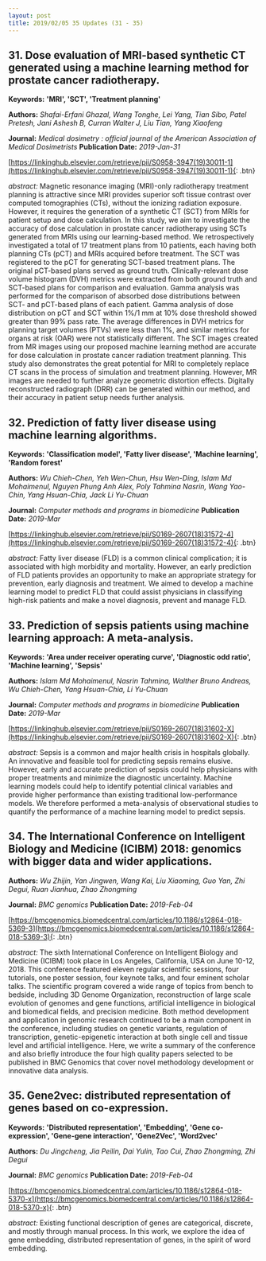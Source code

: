 ```yaml
---
layout: post
title: 2019/02/05 35 Updates (31 - 35)
---
```

## 31. Dose evaluation of MRI-based synthetic CT generated using a machine learning method for prostate cancer radiotherapy.
**Keywords:** **'MRI', 'SCT', 'Treatment planning'**

**Authors:** *Shafai-Erfani Ghazal, Wang Tonghe, Lei Yang, Tian Sibo, Patel Pretesh, Jani Ashesh B, Curran Walter J, Liu Tian, Yang Xiaofeng*

**Journal:** *Medical dosimetry : official journal of the American Association of Medical Dosimetrists* **Publication Date:** *2019-Jan-31*

[https://linkinghub.elsevier.com/retrieve/pii/S0958-3947(19)30011-1](https://linkinghub.elsevier.com/retrieve/pii/S0958-3947(19)30011-1){: .btn}

*abstract:* Magnetic resonance imaging (MRI)-only radiotherapy treatment planning is attractive since MRI provides superior soft tissue contrast over computed tomographies (CTs), without the ionizing radiation exposure. However, it requires the generation of a synthetic CT (SCT) from MRIs for patient setup and dose calculation. In this study, we aim to investigate the accuracy of dose calculation in prostate cancer radiotherapy using SCTs generated from MRIs using our learning-based method. We retrospectively investigated a total of 17 treatment plans from 10 patients, each having both planning CTs (pCT) and MRIs acquired before treatment. The SCT was registered to the pCT for generating SCT-based treatment plans. The original pCT-based plans served as ground truth. Clinically-relevant dose volume histogram (DVH) metrics were extracted from both ground truth and SCT-based plans for comparison and evaluation. Gamma analysis was performed for the comparison of absorbed dose distributions between SCT- and pCT-based plans of each patient. Gamma analysis of dose distribution on pCT and SCT within 1%/1 mm at 10% dose threshold showed greater than 99% pass rate. The average differences in DVH metrics for planning target volumes (PTVs) were less than 1%, and similar metrics for organs at risk (OAR) were not statistically different. The SCT images created from MR images using our proposed machine learning method are accurate for dose calculation in prostate cancer radiation treatment planning. This study also demonstrates the great potential for MRI to completely replace CT scans in the process of simulation and treatment planning. However, MR images are needed to further analyze geometric distortion effects. Digitally reconstructed radiograph (DRR) can be generated within our method, and their accuracy in patient setup needs further analysis.

## 32. Prediction of fatty liver disease using machine learning algorithms.
**Keywords:** **'Classification model', 'Fatty liver disease', 'Machine learning', 'Random forest'**

**Authors:** *Wu Chieh-Chen, Yeh Wen-Chun, Hsu Wen-Ding, Islam Md Mohaimenul, Nguyen Phung Anh Alex, Poly Tahmina Nasrin, Wang Yao-Chin, Yang Hsuan-Chia, Jack Li Yu-Chuan*

**Journal:** *Computer methods and programs in biomedicine* **Publication Date:** *2019-Mar*

[https://linkinghub.elsevier.com/retrieve/pii/S0169-2607(18)31572-4](https://linkinghub.elsevier.com/retrieve/pii/S0169-2607(18)31572-4){: .btn}

*abstract:* Fatty liver disease (FLD) is a common clinical complication; it is associated with high morbidity and mortality. However, an early prediction of FLD patients provides an opportunity to make an appropriate strategy for prevention, early diagnosis and treatment. We aimed to develop a machine learning model to predict FLD that could assist physicians in classifying high-risk patients and make a novel diagnosis, prevent and manage FLD.

## 33. Prediction of sepsis patients using machine learning approach: A meta-analysis.
**Keywords:** **'Area under receiver operating curve', 'Diagnostic odd ratio', 'Machine learning', 'Sepsis'**

**Authors:** *Islam Md Mohaimenul, Nasrin Tahmina, Walther Bruno Andreas, Wu Chieh-Chen, Yang Hsuan-Chia, Li Yu-Chuan*

**Journal:** *Computer methods and programs in biomedicine* **Publication Date:** *2019-Mar*

[https://linkinghub.elsevier.com/retrieve/pii/S0169-2607(18)31602-X](https://linkinghub.elsevier.com/retrieve/pii/S0169-2607(18)31602-X){: .btn}

*abstract:* Sepsis is a common and major health crisis in hospitals globally. An innovative and feasible tool for predicting sepsis remains elusive. However, early and accurate prediction of sepsis could help physicians with proper treatments and minimize the diagnostic uncertainty. Machine learning models could help to identify potential clinical variables and provide higher performance than existing traditional low-performance models. We therefore performed a meta-analysis of observational studies to quantify the performance of a machine learning model to predict sepsis.

## 34. The International Conference on Intelligent Biology and Medicine (ICIBM) 2018: genomics with bigger data and wider applications.


**Authors:** *Wu Zhijin, Yan Jingwen, Wang Kai, Liu Xiaoming, Guo Yan, Zhi Degui, Ruan Jianhua, Zhao Zhongming*

**Journal:** *BMC genomics* **Publication Date:** *2019-Feb-04*

[https://bmcgenomics.biomedcentral.com/articles/10.1186/s12864-018-5369-3](https://bmcgenomics.biomedcentral.com/articles/10.1186/s12864-018-5369-3){: .btn}

*abstract:* The sixth International Conference on Intelligent Biology and Medicine (ICIBM) took place in Los Angeles, California, USA on June 10-12, 2018. This conference featured eleven regular scientific sessions, four tutorials, one poster session, four keynote talks, and four eminent scholar talks. The scientific program covered a wide range of topics from bench to bedside, including 3D Genome Organization, reconstruction of large scale evolution of genomes and gene functions, artificial intelligence in biological and biomedical fields, and precision medicine. Both method development and application in genomic research continued to be a main component in the conference, including studies on genetic variants, regulation of transcription, genetic-epigenetic interaction at both single cell and tissue level and artificial intelligence. Here, we write a summary of the conference and also briefly introduce the four high quality papers selected to be published in BMC Genomics that cover novel methodology development or innovative data analysis.

## 35. Gene2vec: distributed representation of genes based on co-expression.
**Keywords:** **'Distributed representation', 'Embedding', 'Gene co-expression', 'Gene-gene interaction', 'Gene2Vec', 'Word2vec'**

**Authors:** *Du Jingcheng, Jia Peilin, Dai Yulin, Tao Cui, Zhao Zhongming, Zhi Degui*

**Journal:** *BMC genomics* **Publication Date:** *2019-Feb-04*

[https://bmcgenomics.biomedcentral.com/articles/10.1186/s12864-018-5370-x](https://bmcgenomics.biomedcentral.com/articles/10.1186/s12864-018-5370-x){: .btn}

*abstract:* Existing functional description of genes are categorical, discrete, and mostly through manual process. In this work, we explore the idea of gene embedding, distributed representation of genes, in the spirit of word embedding.

